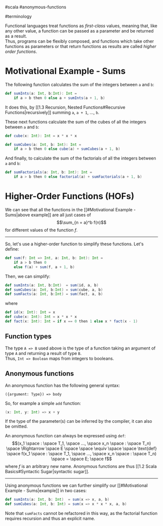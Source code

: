 #scala #anonymous-functions

#terminology 

Functional languages treat functions as *first-class* values, meaning that, like any other value, a function can be passed as a parameter and be returned as a result.  
Thus, programs can be flexibly composed, and functions which take other functions as parameters or that return functions as results are called *higher order functions*.

# Motivational Example - Sums
The following function calculates the sum of the integers between `a` and `b`:
```Scala
def sumInts(a: Int, b:Int): Int =
	if a > b then 0 else a + sumInts(a + 1, b)
```
It does this, by [[1.3 Recursion, Nested Functions#Recursive Functions|recursively]] summing `a`, `a + 1`, ..., `b`.

These next functions calculate the sum of the cubes of all the integers between `a` and `b`:
```Scala
def cube(x: Int): Int = x * x * x

def sumCubes(a: Int, b: Int): Int =
	if a > b then 0 else cube(a) + sumCubes(a + 1, b)
```
And finally, to calculate the sum of the factorials of all the integers between `a` and `b`:
```Scala
def sumFactorials(a: Int, b: Int): Int =
	if a > b then 0 else factorial(a) + sumFactorials(a + 1, b)
```

# Higher-Order Functions (HOFs)
We can see that all the functions in the [[#Motivational Example - Sums|above example]] are all just cases of
$$\sum_{n = a}^b f(n)$$
for different values of the function $f$.
<hr>

So, let's use a higher-order function to simplify these functions. Let's define:
```Scala
def sum(f: Int => Int, a: Int, b: Int): Int =
	if a > b then 0
	else f(a) + sum(f, a + 1, b)
```
Then, we can simplify:
```Scala
def sumInts(a: Int, b:Int)  = sum(id, a, b)
def sumCubes(a: Int, b:Int) = sum(cube, a, b)
def sumFacts(a: Int, b:Int) = sum(fact, a, b)
```
where
```Scala
def id(x: Int): Int = x
def cube(x: Int): Int = x * x * x
def fact(x: Int): Int = if x == 0 then 1 else x * fact(x - 1)
```

## Function types
The type `A => B` used above is the type of a function taking an argument of type `A` and returning a result of type `B`.  
Thus, `Int => Boolean` maps from integers to booleans.

## Anonymous functions
An anonymous function has the following general syntax:
```
({argument: Type}) => body
```
So, for example a simple `add` function:
```Scala
(x: Int, y: Int) => x + y
```
If the type of the parameter(s) can be inferred by the compiler, it can also be omitted.

An anonymous function can always be expressed using `def`:
$$(x_1 \space : \space T_1, \space ..., \space x_n \space : \space T_n) \space \Rightarrow \space E \space \space \equiv \space \space \text{def} \space f(x_1 \space : \space T_1, \space ..., \space x_n \space : \space T_n) \space = \space E; \space f$$
where $f$ is an arbitrary new name.
Anonymous functions are thus [[1.2 Scala Basics#Syntactic Sugar|syntactic sugar]].
<hr>

Using anonymous functions we can further simplify our [[#Motivational Example - Sums|example]] in two cases:
```Scala
def sumInts(a: Int, b: Int)  = sum(x => x, a, b)
def sumCubes(a: Int, b: Int) = sum(x => x * x * x, a, b)
```
Note that `sumFacts` cannot be refactored in this way, as the factorial function requires recursion and thus an explicit name.
